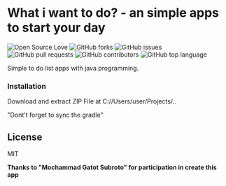 # What i want to do? - an simple apps to start your day

![Open Source Love](https://img.shields.io/badge/Open%20Source-%E2%9D%A4-red.svg)
![GitHub forks](https://img.shields.io/github/forks/farrasmuttaqin/what-i-want-to-do-mobileApps-with-android-studio.svg)
![GitHub issues](https://img.shields.io/github/issues/farrasmuttaqin/what-i-want-to-do-mobileApps-with-android-studio.svg)
![GitHub pull requests](https://img.shields.io/github/issues-pr/farrasmuttaqin/what-i-want-to-do-mobileApps-with-android-studio.svg)
![GitHub contributors](https://img.shields.io/github/contributors/farrasmuttaqin/what-i-want-to-do-mobileApps-with-android-studio.svg)
![GitHub top language](https://img.shields.io/github/languages/top/farrasmuttaqin/what-i-want-to-do-mobileApps-with-android-studio.svg)

Simple to do list apps with java programming.

### Installation

Download and extract ZIP File at C://Users/user/Projects/..

"Dont't forget to sync the gradle"


License
----

MIT


**Thanks to "Mochammad Gatot Subroto" for participation in create this app**
